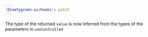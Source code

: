 ```yaml
---
'@leafygreen-ui/hooks': patch
---
```


The type of the returned `value` is now inferred from the types of the parameters in `useControlled`
